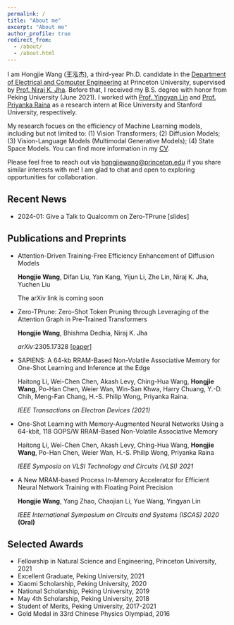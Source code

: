 ```yaml
---
permalink: /
title: "About me"
excerpt: "About me"
author_profile: true
redirect_from: 
  - /about/
  - /about.html
---
```


I am Hongjie Wang (王泓杰), a third-year Ph.D. candidate in the [Department of Electrical and Computer Engineering](https://ece.princeton.edu/) at Princeton University, supervised by [Prof. Niraj K. Jha](https://scholar.google.com/citations?user=R-z1R84AAAAJ&hl=en&oi=ao). Before that, I received my B.S. degree with honor from Peking University (June 2021). I worked with [Prof. Yingyan Lin](https://eiclab.scs.gatech.edu/pages/team.html) and [Prof. Priyanka Raina](https://priyanka-raina.github.io/) as a research intern at Rice University and Stanford University, respectively.

My research focues on the efficiency of Machine Learning models, including but not limited to: (1) Vision Transformers; (2) Diffusion Models; (3) Vision-Language Models (Multimodal Generative Models); (4) State Space Models. You can find more information in my [CV](https://hongjiew.github.io/files/resume.pdf). 

Please feel free to reach out via hongjiewang@princeton.edu if you share similar interests with me! I am glad to chat and open to exploring opportunities for collaboration.

## Recent News

- 2024-01: Give a Talk to Qualcomm on Zero-TPrune [slides]

## Publications and Preprints

- Attention-Driven Training-Free Efficiency Enhancement of Diffusion Models

  **Hongjie Wang**, Difan Liu, Yan Kang, Yijun Li, Zhe Lin, Niraj K. Jha, Yuchen Liu

  The arXiv link is coming soon

- Zero-TPrune: Zero-Shot Token Pruning through Leveraging of the Attention Graph in Pre-Trained Transformers

  **Hongjie Wang**, Bhishma Dedhia, Niraj K. Jha

  *arXiv*:2305.17328 [[paper](https://arxiv.org/abs/2305.17328)]

- SAPIENS: A 64-kb RRAM-Based Non-Volatile Associative Memory for One-Shot Learning and Inference at the Edge

  Haitong Li, Wei-Chen Chen, Akash Levy, Ching-Hua Wang, **Hongjie Wang**, Po-Han Chen, Weier Wan, Win-San Khwa, Harry Chuang, Y.-D. Chih, Meng-Fan Chang, H.-S. Philip Wong, Priyanka Raina.

  *IEEE Transactions on Electron Devices (2021)*

- One-Shot Learning with Memory-Augmented Neural Networks Using a 64-kbit, 118 GOPS/W RRAM-Based Non-Volatile Associative Memory

  Haitong Li, Wei-Chen Chen, Akash Levy, Ching-Hua Wang, **Hongjie Wang**, Po-Han Chen, Weier Wan, H.-S. Philip Wong, Priyanka Raina

  *IEEE Symposia on VLSI Technology and Circuits (VLSI) 2021*

- A New MRAM-based Process In-Memory Accelerator for Efficient Neural Network Training with Floating Point Precision

  **Hongjie Wang**, Yang Zhao, Chaojian Li, Yue Wang, Yingyan Lin

  *IEEE International Symposium on Circuits and Systems (ISCAS) 2020* **(Oral)**

## Selected Awards

- Fellowship in Natural Science and Engineering, Princeton University, 2021
- Excellent Graduate, Peking University, 2021
- Xiaomi Scholarship, Peking University, 2020
- National Scholarship, Peking University, 2019
- May 4th Scholarship, Peking University, 2018
- Student of Merits, Peking University, 2017-2021
- Gold Medal in 33rd Chinese Physics Olympiad, 2016



